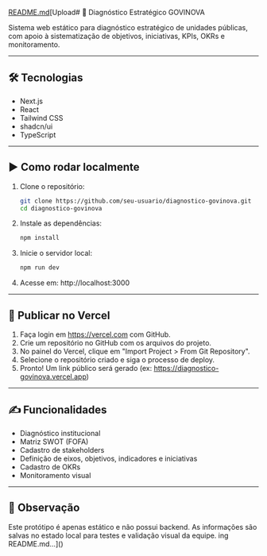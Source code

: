 [README.md](https://github.com/user-attachments/files/19778508/README.md)[Upload# 🧠 Diagnóstico Estratégico GOVINOVA

Sistema web estático para diagnóstico estratégico de unidades públicas, com apoio à sistematização de objetivos, iniciativas, KPIs, OKRs e monitoramento.

---

## 🛠 Tecnologias

- Next.js
- React
- Tailwind CSS
- shadcn/ui
- TypeScript

---

## ▶️ Como rodar localmente

1. Clone o repositório:
   ```bash
   git clone https://github.com/seu-usuario/diagnostico-govinova.git
   cd diagnostico-govinova
   ```

2. Instale as dependências:
   ```bash
   npm install
   ```

3. Inicie o servidor local:
   ```bash
   npm run dev
   ```

4. Acesse em: http://localhost:3000

---

## 🚀 Publicar no Vercel

1. Faça login em https://vercel.com com GitHub.
2. Crie um repositório no GitHub com os arquivos do projeto.
3. No painel do Vercel, clique em "Import Project > From Git Repository".
4. Selecione o repositório criado e siga o processo de deploy.
5. Pronto! Um link público será gerado (ex: https://diagnostico-govinova.vercel.app)

---

## ✍️ Funcionalidades

- Diagnóstico institucional
- Matriz SWOT (FOFA)
- Cadastro de stakeholders
- Definição de eixos, objetivos, indicadores e iniciativas
- Cadastro de OKRs
- Monitoramento visual

---

## 🔐 Observação

Este protótipo é apenas estático e não possui backend. As informações são salvas no estado local para testes e validação visual da equipe.
ing README.md…]()
